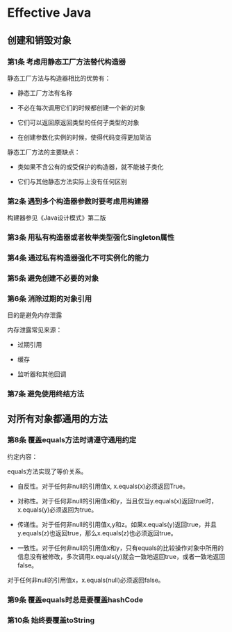 # Effective Java

## 创建和销毁对象

### 第1条 考虑用静态工厂方法替代构造器

静态工厂方法与构造器相比的优势有：

* 静态工厂方法有名称

* 不必在每次调用它们的时候都创建一个新的对象

* 它们可以返回原返回类型的任何子类型的对象

* 在创建参数化实例的时候，使得代码变得更加简洁

静态工厂方法的主要缺点：

* 类如果不含公有的或受保护的构造器，就不能被子类化

* 它们与其他静态方法实际上没有任何区别

### 第2条 遇到多个构造器参数时要考虑用构建器

构建器参见《Java设计模式》第二版

### 第3条 用私有构造器或者枚举类型强化Singleton属性

### 第4条 通过私有构造器强化不可实例化的能力

### 第5条 避免创建不必要的对象

### 第6条 消除过期的对象引用

目的是避免内存泄露

内存泄露常见来源：

* 过期引用

* 缓存

* 监听器和其他回调

### 第7条 避免使用终结方法

## 对所有对象都通用的方法

### 第8条 覆盖equals方法时请遵守通用约定

约定内容：

equals方法实现了等价关系。

* 自反性。对于任何非null的引用值x, x.equals(x)必须返回True。

* 对称性。对于任何非null的引用值x和y，当且仅当y.equals(x)返回true时，x.equals(y)必须返回为true。

* 传递性。对于任何非null的引用值x,y和z。如果x.equals(y)返回true，并且y.equals(z)也返回true，那么x.equals(z)也必须返回true。

* 一致性。对于任何非null的引用值x和y，只有equals的比较操作对象中所用的信息没有被修改，多次调用x.equals(y)就会一致地返回true，或者一致地返回false。

对于任何非null的引用值x，x.equals(null)必须返回false。

### 第9条 覆盖equals时总是要覆盖hashCode

### 第10条 始终要覆盖toString
